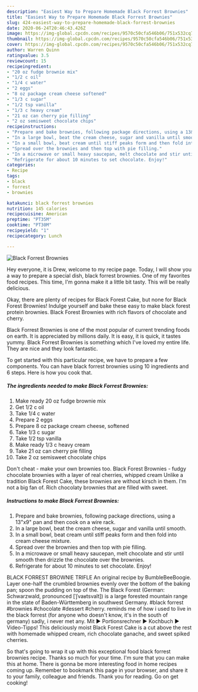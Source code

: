 ```yaml
---
description: "Easiest Way to Prepare Homemade Black Forrest Brownies"
title: "Easiest Way to Prepare Homemade Black Forrest Brownies"
slug: 424-easiest-way-to-prepare-homemade-black-forrest-brownies
date: 2020-06-24T20:46:43.426Z
image: https://img-global.cpcdn.com/recipes/9570c50cfa546b06/751x532cq70/black-forrest-brownies-recipe-main-photo.jpg
thumbnail: https://img-global.cpcdn.com/recipes/9570c50cfa546b06/751x532cq70/black-forrest-brownies-recipe-main-photo.jpg
cover: https://img-global.cpcdn.com/recipes/9570c50cfa546b06/751x532cq70/black-forrest-brownies-recipe-main-photo.jpg
author: Warren Quinn
ratingvalue: 3.5
reviewcount: 15
recipeingredient:
- "20 oz fudge brownie mix"
- "1/2 c oil"
- "1/4 c water"
- "2 eggs"
- "8 oz package cream cheese softened"
- "1/3 c sugar"
- "1/2 tsp vanilla"
- "1/3 c heavy cream"
- "21 oz can cherry pie filling"
- "2 oz semisweet chocolate chips"
recipeinstructions:
- "Prepare and bake brownies, following package directions, using a 13&#34;x9&#34; pan and then cook on a wire rack."
- "In a large bowl, beat the cream cheese, sugar and vanilla until smooth."
- "In a small bowl, beat cream until stiff peaks form and then fold into cream cheese mixture."
- "Spread over the brownies and then top with pie filling."
- "In a microwave or small heavy saucepan, melt chocolate and stir until smooth then drizzle the chocolate over the brownies."
- "Refrigerate for about 10 minutes to set chocolate. Enjoy!"
categories:
- Recipe
tags:
- black
- forrest
- brownies

katakunci: black forrest brownies 
nutrition: 145 calories
recipecuisine: American
preptime: "PT35M"
cooktime: "PT30M"
recipeyield: "1"
recipecategory: Lunch

---
```



![Black Forrest Brownies](https://img-global.cpcdn.com/recipes/9570c50cfa546b06/751x532cq70/black-forrest-brownies-recipe-main-photo.jpg)

Hey everyone, it is Drew, welcome to my recipe page. Today, I will show you a way to prepare a special dish, black forrest brownies. One of my favorites food recipes. This time, I'm gonna make it a little bit tasty. This will be really delicious.

Okay, there are plenty of recipes for Black Forest Cake, but none for Black Forest Brownies! Indulge yourself and bake these easy to make black forest protein brownies. Black Forest Brownies with rich flavors of chocolate and cherry.

Black Forrest Brownies is one of the most popular of current trending foods on earth. It is appreciated by millions daily. It is easy, it is quick, it tastes yummy. Black Forrest Brownies is something which I've loved my entire life. They are nice and they look fantastic.


To get started with this particular recipe, we have to prepare a few components. You can have black forrest brownies using 10 ingredients and 6 steps. Here is how you cook that.

<!--inarticleads1-->

##### The ingredients needed to make Black Forrest Brownies:

1. Make ready 20 oz fudge brownie mix
1. Get 1/2 c oil
1. Take 1/4 c water
1. Prepare 2 eggs
1. Prepare 8 oz package cream cheese, softened
1. Take 1/3 c sugar
1. Take 1/2 tsp vanilla
1. Make ready 1/3 c heavy cream
1. Take 21 oz can cherry pie filling
1. Take 2 oz semisweet chocolate chips


Don&#39;t cheat - make your own brownies too. Black Forest Brownies - fudgy chocolate brownies with a layer of real cherries, whipped cream Unlike a tradition Black Forest Cake, these brownies are without kirsch in them. I&#39;m not a big fan of. Rich chocolaty brownies that are filled with sweet. 

<!--inarticleads2-->

##### Instructions to make Black Forrest Brownies:

1. Prepare and bake brownies, following package directions, using a 13&#34;x9&#34; pan and then cook on a wire rack.
1. In a large bowl, beat the cream cheese, sugar and vanilla until smooth.
1. In a small bowl, beat cream until stiff peaks form and then fold into cream cheese mixture.
1. Spread over the brownies and then top with pie filling.
1. In a microwave or small heavy saucepan, melt chocolate and stir until smooth then drizzle the chocolate over the brownies.
1. Refrigerate for about 10 minutes to set chocolate. Enjoy!


BLACK FORREST BROWNIE TRIFLE An original recipe by BumbleBeeBoogie. Layer one-half the crumbled brownies evenly over the bottom of the baking pan; spoon the pudding on top of the. The Black Forest (German: Schwarzwald, pronounced [ˈʃvaʁtsvalt]) is a large forested mountain range in the state of Baden-Württemberg in southwest Germany. #black forrest #brownies #chocolate #dessert #cherry. reminds me of how i used to live in the black forrest (for anyone who doesn&#39;t know, it&#39;s in the south of germany) sadly, i never met any. Mit ► Portionsrechner ► Kochbuch ► Video-Tipps! This deliciously moist Black Forest Cake is a cut above the rest with homemade whipped cream, rich chocolate ganache, and sweet spiked cherries. 

So that's going to wrap it up with this exceptional food black forrest brownies recipe. Thanks so much for your time. I'm sure that you can make this at home. There is gonna be more interesting food in home recipes coming up. Remember to bookmark this page in your browser, and share it to your family, colleague and friends. Thank you for reading. Go on get cooking!
